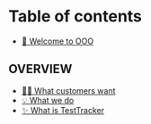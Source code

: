 # Table of contents

* [👋 Welcome to OOO](README.md)

## OVERVIEW

* [🤷‍♀️ What customers want](overview/what-customers-want.md)
* [💡 What we do](overview/what-we-do.md)
* [✨ What is TestTracker](overview/what-is-testtracker.md)
